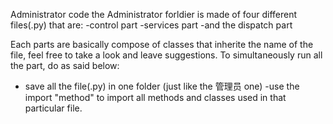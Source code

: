 Administrator code
the Administrator forldier is made of four different files(.py) that are:
  -control part
  -services part
  -and the dispatch part
  
 Each parts are basically compose of classes that inherite the name of the file, feel free to take a look and leave suggestions.
 To simultaneously run all the part, do as said below:
  - save all the file(.py) in one folder (just like the 管理员 one)
  -use the import "method" to import all methods and classes used in that particular file.
